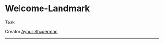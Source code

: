 # Welcome-Landmark

[Task](https://docs.google.com/document/d/1wAsnGSArx7dOc09Lj3xsnNktvSSagIjCVOZY7UHDbgA/edit#)

Creator [Aynur Shauerman](https://github.com/aykuli/)
_________________________________


